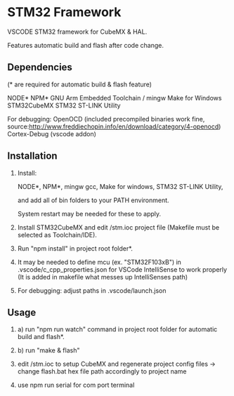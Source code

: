 # STM32 Framework

VSCODE STM32 framework for CubeMX & HAL.

Features automatic build and flash after code change.

## Dependencies

(\* are required for automatic build & flash feature)

NODE\*
NPM\*
GNU Arm Embedded Toolchain / mingw
Make for Windows
STM32CubeMX
STM32 ST-LINK Utility

For debugging:
OpenOCD (included precompiled binaries work fine, source:http://www.freddiechopin.info/en/download/category/4-openocd)
Cortex-Debug (vscode addon)

## Installation

1. Install:

   NODE\*,
   NPM\*,
   mingw gcc,
   Make for windows,
   STM32 ST-LINK Utility,

   and add all of bin folders to your PATH environment.

   System restart may be needed for these to apply.

2. Install STM32CubeMX and edit /stm.ioc project file (Makefile must be selected as Toolchain/IDE).

3. Run "npm install" in project root folder\*.

4. It may be needed to define mcu (ex. "STM32F103xB") in .vscode/c_cpp_properties.json for VSCode IntelliSense to work properly
   (It is added in makefile what messes up IntelliSenses path)

5. For debugging: adjust paths in .vscode/launch.json

## Usage

1. a) run "npm run watch" command in project root folder for automatic build and flash\*.

1. b) run "make & flash"

1. edit /stm.ioc to setup CubeMX and regenerate project config files -> change flash.bat hex file path accordingly to project name

1. use npm run serial for com port terminal
